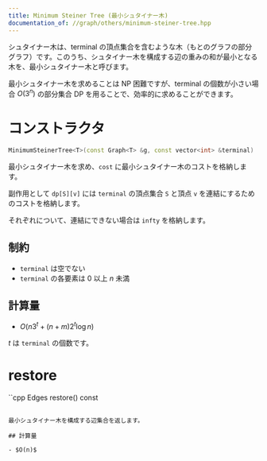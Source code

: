 ```yaml
---
title: Minimum Steiner Tree (最小シュタイナー木)
documentation_of: //graph/others/minimum-steiner-tree.hpp
---
```


シュタイナー木は、terminal の頂点集合を含むような木（もとのグラフの部分グラフ）です。このうち、シュタイナー木を構成する辺の重みの和が最小となる木を、最小シュタイナー木と呼びます。

最小シュタイナー木を求めることは NP 困難ですが、terminal の個数が小さい場合 $O(3^n)$ の部分集合 DP を用ることで、効率的に求めることができます。

# コンストラクタ

```cpp
MinimumSteinerTree<T>(const Graph<T> &g, const vector<int> &terminal)
```

最小シュタイナー木を求め、`cost` に最小シュタイナー木のコストを格納します。

副作用として `dp[S][v]` には `terminal` の頂点集合 `S` と頂点 `v` を連結にするためのコストを格納します。

それぞれについて、連結にできない場合は `infty` を格納します。

## 制約

- `terminal` は空でない
- `terminal` の各要素は $0$ 以上 $n$ 未満

## 計算量

- $O(n 3^t + (n + m) 2^t \log n)$

$t$ は `terminal` の個数です。

# restore

``cpp
Edges<T> restore() const
```

最小シュタイナー木を構成する辺集合を返します。

## 計算量

- $O(n)$


